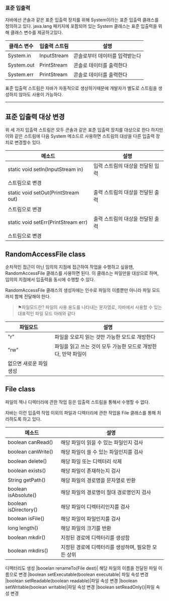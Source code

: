 ### 표준 입출력
자바에선 콘솔과 같은 표준 입출력 장치를 위해 System이라는 표준 입출력 
클래스를 정의하고 있다.
java.lang 패키지에 포함되어 있는 System 클래스는 표준 입출력을 위해 클래스 
변수를 제공하고있다.

|클래스 변수|입출력 스트림|설명|
|---|---|---|
|System.in|InputStream| 콘솔로부터 데이터를 입력받는다|
|System.out|PrintStream|콘솔로 데이터를 출력한다|
|System.err|PrintStream|콘솔로 데이터를 출력한다|

표준 입출력 스트림은 자바가 자동적으로 생상하기때문에 개발자가 별도로 
스트림을 생성하지 않아도 사용이 가능하다.

--------
## 표준 입출력 대상 변경
위 세 가지 입출력 스트림은 모두 콘솔과 같은 표준 입출력 장치를 대상으로 
한다
하지만 이와 같은 스트림에 다음 System 메소드르 사용하면 스트림의 대상을 
다른 입출력 장치로 변경할수 있다.

|메소드|설명|
|---|---|
|static void setln(InputStream in)| 입력 스트림의 대상을 전달된 입력 
스트림으로 변경|
|static void setOut(PrintStream out) | 출력 스트림의 대상을 전달된 출력 
스트림으로 변경|
|static void setErr(PrintStream err) | 출력 스트림의 대상을 전달된 출력 
스트림으로 변경|

## RandomAccessFile class
순차적인 접근이 아닌 임의의 지점에 접근하여 작업을 수행하고 싶을땐, 
RandomAccessFile 클래스를 사용하면 된다.
이 클래스는 파일만을 대상으로 하며, 임의의 지점에서 입출력을 동시에 수행할 
수 있다.

RandomAccessFile 클래스의 생성자에는 인수로 파일의 이름뿐만 아니라 파일 
모드까지 함께 전달해야 한다.

>⚑파일모드란? 파일의 사용 용도를 나타내는 문자열로, 자바에서 사용할 수 
있는 대표적인 파일 모드 아래와 같다

|파일모드|설명|
|---|---|
|"r"|파일을 오로지 읽는 것만 가능한 모드로 개방한다|
|"rw"|파일을 읽고 쓰는 것이 모두 가능한 모드로 개방한다, 만약 파일이 
없으면 새로운 파일 생성|

## File class
파일의 젝나 디렉터리에 관한 작업 등은 입출력 스트림을 통해서 수행할 수 
없다.

자바는 이런 입출력 작업 이외의 파일과 디렉터리에 관한 작업을 File 클래스를 
통해 처리하도록 하고 있다.

|메소드|설명|
|---|---|
|boolean canRead()|해당 파일이 읽을 수 있는 파일인지 검사
|boolean canWrite()|해당 파일이 쓸 수 있는 파일인지를 검사
|boolean delete()|해당 파일 또는 디렉터리 삭제
|boolean exists()| 해당 파일이 존재하는지 검사
|String getPath()| 해당 파일의 경로명을 문자열로 반환
|boolean isAbsolute()| 해당 파일의 경로명이 절대 경로명인지 검사
|boolean isDirectory()| 해당 파일이 디렉터리인지를 검사
|boolean isFile()| 해당 파일이 파일인지를 검사
|long length()| 해당 파일의 크기를 반환
|boolean mkdir()| 지정된 경로에 디렉터리를 생성함
|boolean mkdirs()| 지정된 경로에 디렉터리를 생성하며, 필요한 모든 상위 
디렉터리도 생성
|booelan renameTo(File dest)| 해당 파일의 이름을 전달된 파일 이름으로 변경
|boolean setExecutable(boolean executable| 파일 속성 변경
|boolean setReadable(boolean readable)|파일 속성 변경
|boolean setWritable(boolean writable)|파일 속성 변경
|boolean setReadOnly()|파일 속성 변경


